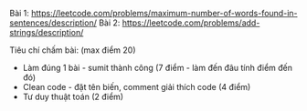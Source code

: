 Bài 1: https://leetcode.com/problems/maximum-number-of-words-found-in-sentences/description/
Bài 2: https://leetcode.com/problems/add-strings/description/

Tiêu chí chấm bài: (max điểm 20)
+ Làm đúng 1 bài - sumit thành công (7 điểm - làm đến đâu tính điểm đến đó)
+ Clean code - đặt tên biến, comment giải thích code (4 điểm)
+ Tư duy thuật toán (2 điểm)
